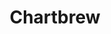 ---
blog: https://chartbrew.com/blog
git: https://github.com/chartbrew/chartbrew
logohandle: chartbrew
sort: chartbrew
title: Chartbrew
twitter: https://x.com/chartbrew
website: https://chartbrew.com/
youtube: https://youtube.com/@chartbrew?sub_confirmation=1
---